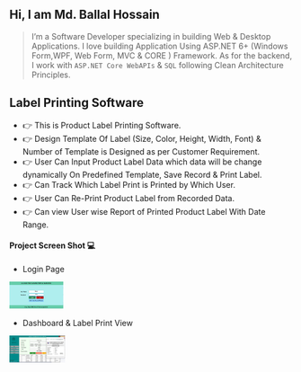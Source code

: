 ## Hi, I am Md. Ballal Hossain
> I’m a Software Developer specializing in building Web & Desktop Applications. I love building Application Using ASP.NET 6+ (Windows Form,WPF, Web Form, MVC & CORE ) Framework.  As for the backend, I work with `ASP.NET Core WebAPIs` & `SQL` following Clean Architecture Principles. 

## Label Printing Software
- 👉 This is Product Label Printing Software. 
- 👉 Design Template Of Label (Size, Color, Height, Width, Font) & Number of Template is Designed as per Customer Requirement. 
- 👉 User Can Input Product Label Data which data will be change dynamically On Predefined Template, Save Record & Print Label.
- 👉 Can Track Which Label Print is Printed by Which User.
- 👉 User Can Re-Print Product Label from Recorded Data.
- 👉 Can view User wise Report of Printed Product Label With Date Range.


#### Project Screen Shot 💻
- Login Page
<img height="48" src="Images/Login_Page.PNG" alt="LoginPage">

- Dashboard & Label Print View
<img height="48" src="Images/Home_Page.jpg" alt="HomePage">


<!--
Here are some ideas to get you started:

- 🔭 I’m currently working on ...
- 🌱 I’m currently learning ...
- 👯 I’m looking to collaborate on ...
- 🤔 I’m looking for help with ...
- 💬 Ask me about ...
- 📫 How to reach me: ...
- 😄 Pronouns: ...
- ⚡ Fun fact: ...
-->
